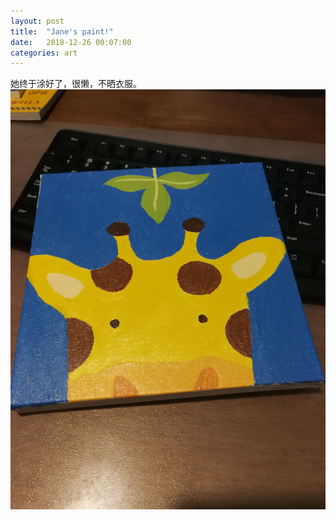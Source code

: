```yaml
---
layout: post
title:  "Jane's paint!"
date:   2018-12-26 00:07:00
categories: art
---
```

她终于涂好了，很懒，不晒衣服。
![local jpg tree](../jpg/IMG_20181226_000440.jpg)
